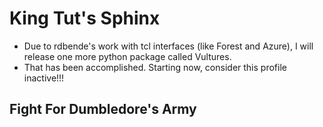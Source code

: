 # King Tut's Sphinx
- Due to rdbende's work with tcl interfaces (like Forest and Azure), I will release one more python package called Vultures.
- That has been accomplished. Starting now, consider this profile inactive!!!

## Fight For Dumbledore's Army
